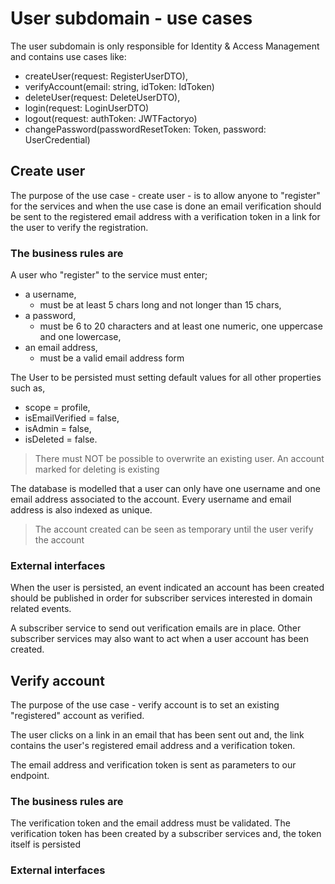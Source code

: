 # User subdomain - use cases

The user subdomain is only responsible for Identity & Access Management and contains use cases like:

- createUser(request: RegisterUserDTO),
- verifyAccount(email: string, idToken: IdToken)  
- deleteUser(request: DeleteUserDTO),
- login(request: LoginUserDTO)
- logout(request: authToken: JWTFactoryo)
- changePassword(passwordResetToken: Token, password: UserCredential)

## Create user

The purpose of the use case - create user - is to allow anyone to "register" for the services
and when the use case is done an email verification should be sent to the registered email address 
with a verification token in a link for the user to verify the registration.

### The business rules are

A user who "register" to the service must enter;

- a username,
  - must be at least 5 chars long and not longer than 15 chars, 
- a password,
  - must be 6 to 20 characters and at least one numeric, one uppercase and one lowercase, 
- an email address,
  - must be a valid email address form

The User to be persisted must setting default values for all other properties such as,

- scope = profile,
- isEmailVerified = false,
- isAdmin = false,
- isDeleted = false.

> There must NOT be possible to overwrite an existing user. An account marked for deleting is existing

The database is modelled that a user can only have one username and one email address associated
to the account. Every username and email address is also indexed as unique.

> The account created can be seen as temporary until the user verify the account

### External interfaces

When the user is persisted, an event indicated an account has been created should be published in order 
for subscriber services interested in domain related events. 

A subscriber service to send out verification emails are in place. Other subscriber services may
also want to act when a user account has been created.

## Verify account

The purpose of the use case - verify account is to set an existing "registered" account as verified. 

The user clicks on a link in an email that has been sent out and, the link contains the user's registered
email address and a verification token.

The email address and verification token is sent as parameters to our endpoint.

### The business rules are

The verification token and the email address must be validated. The verification token has been created
by a subscriber services and, the token itself is persisted 

### External interfaces







